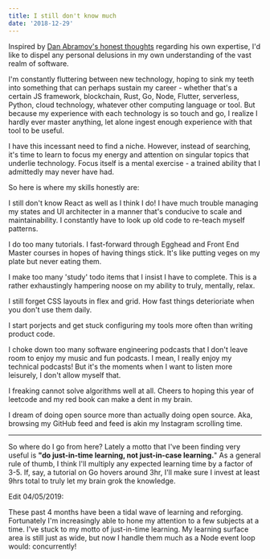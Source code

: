 ```yaml
---
title: I still don't know much
date: '2018-12-29'
---
```


Inspired by [Dan Abramov's honest thoughts](https://overreacted.io/things-i-dont-know-as-of-2018/) regarding his own expertise, I'd like to dispel any personal delusions in my own understanding of the vast realm of software.

I'm constantly fluttering between new technology, hoping to sink my teeth into something that can perhaps sustain my career - whether that's a certain JS framework, blockchain, Rust, Go, Node, Flutter, serverless, Python, cloud technology, whatever other computing language or tool. But because my experience with each technology is so touch and go, I realize I hardly ever master anything, let alone ingest enough experience with that tool to be useful.

I have this incessant need to find a niche. However, instead of searching, it's time to learn to focus my energy and attention on singular topics that underlie technology. Focus itself is a mental exercise - a trained ability that I admittedly may never have had.

So here is where my skills honestly are:

I still don't know React as well as I think I do! I have much trouble managing my states and UI architecter in a manner that's conducive to scale and maintainability. I constantly have to look up old code to re-teach myself patterns.

I do too many tutorials. I fast-forward through Egghead and Front End Master courses in hopes of having things stick. It's like putting veges on my plate but never eating them.

I make too many 'study' todo items that I insist I have to complete. This is a rather exhaustingly hampering noose on my ability to truly, mentally, relax.

I still forget CSS layouts in flex and grid. How fast things deterioriate when you don't use them daily.

I start porjects and get stuck configuring my tools more often than writing product code.

I choke down too many software engineering podcasts that I don't leave room to enjoy my music and fun podcasts. I mean, I really enjoy my technical podcasts! But it's the moments when I want to listen more leisurely, I don't allow myself that.

I freaking cannot solve algorithms well at all. Cheers to hoping this year of leetcode and my red book can make a dent in my brain.

I dream of doing open source more than actually doing open source. Aka, browsing my GitHub feed and feed is akin my Instagram scrolling time.

<hr>

So where do I go from here? Lately a motto that I've been finding very useful is **"do just-in-time learning, not just-in-case learning.**" As a general rule of thumb, I think I'll multiply any expected learning time by a factor of 3-5. If, say, a tutorial on Go hovers around 3hr, I'll make sure I invest at least 9hrs total to truly let my brain grok the knowledge.

Edit 04/05/2019:

These past 4 months have been a tidal wave of learning and reforging. Fortunately I'm increasingly able to hone my attention to a few subjects at a time. I've stuck to my motto of just-in-time learning. My learning surface area is still just as wide, but now I handle them much as a Node event loop would: concurrently!

